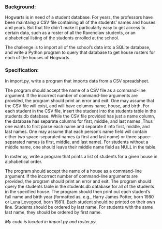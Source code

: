 ### Background:

Hogwarts is in need of a student database. For years, the professors have been maintaing a CSV file containing all of the students’ names and houses and years. But that file didn’t make it particularly easy to get access to certain data, such as a roster of all the Ravenclaw students, or an alphabetical listing of the students enrolled at the school.

The challenge is to import all of the school’s data into a SQLite database, and write a Python program to query that database to get house rosters for each of the houses of Hogwarts.

### Specification:

In import.py, write a program that imports data from a CSV spreadsheet.

The program should accept the name of a CSV file as a command-line argument.
If the incorrect number of command-line arguments are provided, the program should print an error and exit.
One may assume that the CSV file will exist, and will have columns name, house, and birth.
For each student in the CSV file, insert the student into the students table in the students.db database.
While the CSV file provided has just a name column, the database has separate columns for first, middle, and last names. Thus one wants to first parse each name and separate it into first, middle, and last names. One may assume that each person’s name field will contain either two space-separated names (a first and last name) or three space-separated names (a first, middle, and last name). For students without a middle name, one should leave their middle name field as NULL in the table.

In roster.py, write a program that prints a list of students for a given house in alphabetical order.

The program should accept the name of a house as a command-line argument.
If the incorrect number of command-line arguments are provided, the program should print an error and exit.
The program should query the students table in the students.db database for all of the students in the specified house.
The program should then print out each student’s full name and birth year (formatted as, e.g., Harry James Potter, born 1980 or Luna Lovegood, born 1981).
Each student should be printed on their own line.
Students should be ordered by last name. For students with the same last name, they should be ordered by first name.

*My code is located in import.py and roster.py*
